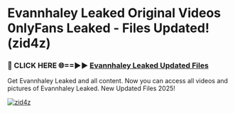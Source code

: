 # Evannhaley Leaked Original Videos 0nlyFans Leaked - Files Updated! (zid4z)

<h3>🔴 CLICK HERE 🌐==►► <a href="https://tinyurl.com/2jnfzry5" rel="nofollow">Evannhaley Leaked Updated Files</a></h3>

Get Evannhaley Leaked and all content. Now you can access all videos and pictures of Evannhaley Leaked. New Updated Files 2025!

[![zid4z](https://i.imgur.com/GyGTBgg.gif)](https://tinyurl.com/2jnfzry5)
